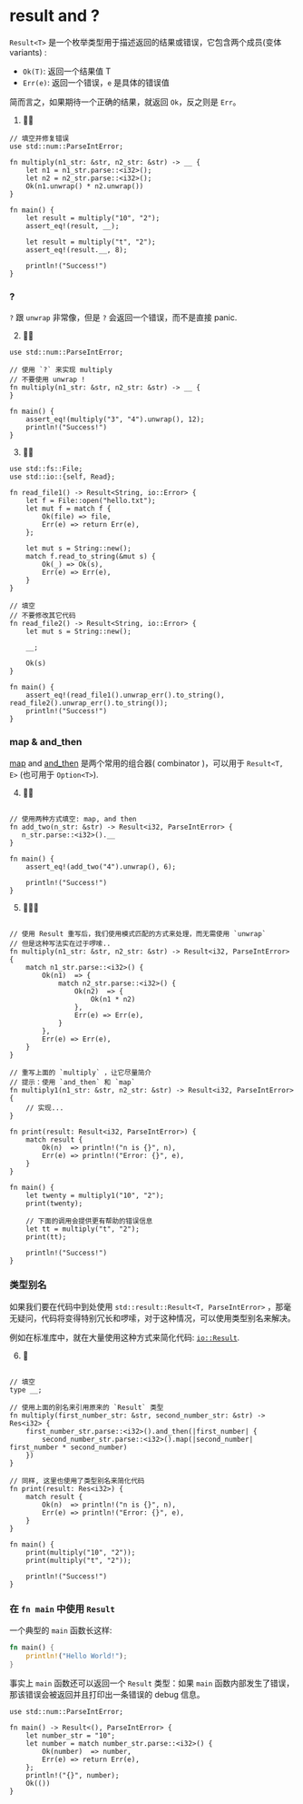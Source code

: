 # result and ?

`Result<T>` 是一个枚举类型用于描述返回的结果或错误，它包含两个成员(变体 variants) :

- `Ok(T)`: 返回一个结果值 T
- `Err(e)`: 返回一个错误，`e` 是具体的错误值

简而言之，如果期待一个正确的结果，就返回 `Ok`，反之则是 `Err`。

1. 🌟🌟

```rust,editable
// 填空并修复错误
use std::num::ParseIntError;

fn multiply(n1_str: &str, n2_str: &str) -> __ {
    let n1 = n1_str.parse::<i32>();
    let n2 = n2_str.parse::<i32>();
    Ok(n1.unwrap() * n2.unwrap())
}

fn main() {
    let result = multiply("10", "2");
    assert_eq!(result, __);

    let result = multiply("t", "2");
    assert_eq!(result.__, 8);

    println!("Success!")
}
```

### ?

`?` 跟 `unwrap` 非常像，但是 `?` 会返回一个错误，而不是直接 panic.

2. 🌟🌟

```rust,editable
use std::num::ParseIntError;

// 使用 `?` 来实现 multiply
// 不要使用 unwrap !
fn multiply(n1_str: &str, n2_str: &str) -> __ {
}

fn main() {
    assert_eq!(multiply("3", "4").unwrap(), 12);
    println!("Success!")
}
```

3. 🌟🌟

```rust,editable
use std::fs::File;
use std::io::{self, Read};

fn read_file1() -> Result<String, io::Error> {
    let f = File::open("hello.txt");
    let mut f = match f {
        Ok(file) => file,
        Err(e) => return Err(e),
    };

    let mut s = String::new();
    match f.read_to_string(&mut s) {
        Ok(_) => Ok(s),
        Err(e) => Err(e),
    }
}

// 填空
// 不要修改其它代码
fn read_file2() -> Result<String, io::Error> {
    let mut s = String::new();

    __;

    Ok(s)
}

fn main() {
    assert_eq!(read_file1().unwrap_err().to_string(), read_file2().unwrap_err().to_string());
    println!("Success!")
}
```

### map & and_then

[map](https://doc.rust-lang.org/stable/std/result/enum.Result.html#method.map) and [and_then](https://doc.rust-lang.org/stable/std/result/enum.Result.html#method.and_then) 是两个常用的组合器( combinator )，可以用于 `Result<T, E>` (也可用于 `Option<T>`).

4. 🌟🌟

```rust,editableuse std::num::ParseIntError;

// 使用两种方式填空: map, and then
fn add_two(n_str: &str) -> Result<i32, ParseIntError> {
   n_str.parse::<i32>().__
}

fn main() {
    assert_eq!(add_two("4").unwrap(), 6);

    println!("Success!")
}
```

5. 🌟🌟🌟

```rust,editableuse std::num::ParseIntError;

// 使用 Result 重写后，我们使用模式匹配的方式来处理，而无需使用 `unwrap`
// 但是这种写法实在过于啰嗦..
fn multiply(n1_str: &str, n2_str: &str) -> Result<i32, ParseIntError> {
    match n1_str.parse::<i32>() {
        Ok(n1)  => {
            match n2_str.parse::<i32>() {
                Ok(n2)  => {
                    Ok(n1 * n2)
                },
                Err(e) => Err(e),
            }
        },
        Err(e) => Err(e),
    }
}

// 重写上面的 `multiply` ，让它尽量简介
// 提示：使用 `and_then` 和 `map`
fn multiply1(n1_str: &str, n2_str: &str) -> Result<i32, ParseIntError> {
    // 实现...
}

fn print(result: Result<i32, ParseIntError>) {
    match result {
        Ok(n)  => println!("n is {}", n),
        Err(e) => println!("Error: {}", e),
    }
}

fn main() {
    let twenty = multiply1("10", "2");
    print(twenty);

    // 下面的调用会提供更有帮助的错误信息
    let tt = multiply("t", "2");
    print(tt);

    println!("Success!")
}
```

### 类型别名

如果我们要在代码中到处使用 `std::result::Result<T, ParseIntError>` ，那毫无疑问，代码将变得特别冗长和啰嗦，对于这种情况，可以使用类型别名来解决。

例如在标准库中，就在大量使用这种方式来简化代码: [`io::Result`](https://doc.rust-lang.org/std/io/type.Result.html).

6. 🌟

```rust,editableuse std::num::ParseIntError;

// 填空
type __;

// 使用上面的别名来引用原来的 `Result` 类型
fn multiply(first_number_str: &str, second_number_str: &str) -> Res<i32> {
    first_number_str.parse::<i32>().and_then(|first_number| {
        second_number_str.parse::<i32>().map(|second_number| first_number * second_number)
    })
}

// 同样, 这里也使用了类型别名来简化代码
fn print(result: Res<i32>) {
    match result {
        Ok(n)  => println!("n is {}", n),
        Err(e) => println!("Error: {}", e),
    }
}

fn main() {
    print(multiply("10", "2"));
    print(multiply("t", "2"));

    println!("Success!")
}
```

### 在 `fn main` 中使用 `Result`

一个典型的 `main` 函数长这样:

```rust
fn main() {
    println!("Hello World!");
}
```

事实上 `main` 函数还可以返回一个 `Result` 类型：如果 `main` 函数内部发生了错误，那该错误会被返回并且打印出一条错误的 debug 信息。

```rust,editable
use std::num::ParseIntError;

fn main() -> Result<(), ParseIntError> {
    let number_str = "10";
    let number = match number_str.parse::<i32>() {
        Ok(number)  => number,
        Err(e) => return Err(e),
    };
    println!("{}", number);
    Ok(())
}
```
